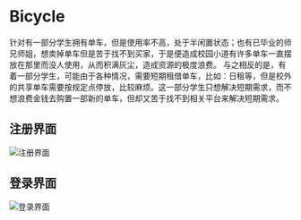 # Bicycle
针对有一部分学生拥有单车，但是使用率不高，处于半闲置状态；也有已毕业的师兄师姐，想卖掉单车但是苦于找不到买家，于是便造成校园小道有许多单车一直摆放在那里而没人使用，从而积满灰尘，造成资源的极度浪费。
与之相反的是，有着一部分学生，可能由于各种情况，需要短期租借单车，比如：日租等，但是校外的共享单车需要按规定点停放，比较麻烦。这一部分学生只想解决短期需求，而不想浪费金钱去购置一部新的单车，但却又苦于找不到相关平台来解决短期需求。
## 注册界面
![注册界面](https://edu-00.oss-cn-shenzhen.aliyuncs.com/bike/1.png)
## 登录界面
![登录界面](https://edu-00.oss-cn-shenzhen.aliyuncs.com/bike/2.png)

